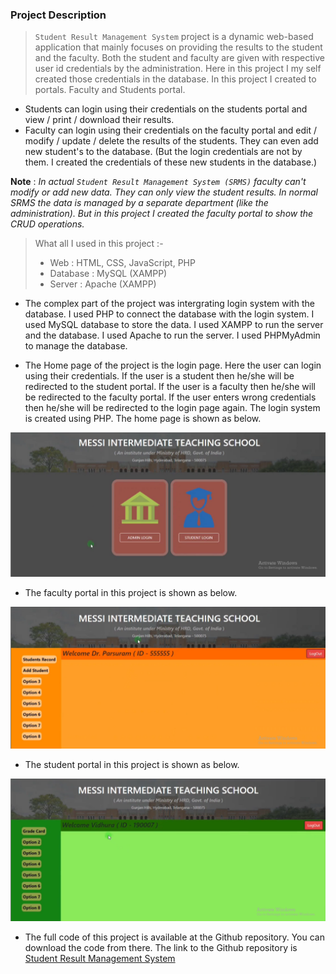 ### Project Description

> `Student Result Management System` project is a dynamic web-based application that mainly focuses on providing the results to the student and the faculty. Both the student and faculty are given with respective user id credentials by the administration. Here in this project I my self created those credentials in the database. In this project I created to portals. Faculty and Students portal.

+ Students can login using their credentials on the students portal and view / print / download their results.
+ Faculty can login using their credentials on the faculty portal and edit / modify / update / delete the results of the students. They can even add new student's to the database. (But the login credentials are not by them. I created the credentials of these new students in the database.)

**Note** : *In actual `Student Result Management System (SRMS)` faculty can't modify or add new data. They can only view the student results. In normal SRMS the data is managed by a separate department (like the administration). But in this project I created the faculty portal to show the CRUD operations.*

> What all I used in this project :-
> + Web : HTML, CSS, JavaScript, PHP
> + Database : MySQL (XAMPP)
> + Server : Apache (XAMPP)

- The complex part of the project was intergrating login system with the database. I used PHP to connect the database with the login system. I used MySQL database to store the data. I used XAMPP to run the server and the database. I used Apache to run the server. I used PHPMyAdmin to manage the database.

- The Home page of the project is the login page. Here the user can login using their credentials. If the user is a student then he/she will be redirected to the student portal. If the user is a faculty then he/she will be redirected to the faculty portal. If the user enters wrong credentials then he/she will be redirected to the login page again. The login system is created using PHP. The home page is shown as below.

![Home Page](https://github.com/mnk17arts/Student-Result-Management-System/blob/main/bits/img/ss0.png?raw=true)

- The faculty portal in this project is shown as below.

![Faculty Portal](https://github.com/mnk17arts/Student-Result-Management-System/blob/main/bits/img/ss2.png?raw=true)

- The student portal in this project is shown as below.

![Student Portal](https://github.com/mnk17arts/Student-Result-Management-System/blob/main/bits/img/ss1.png?raw=true)


- The full code of this project is available at the Github repository. You can download the code from there. The link to the Github repository is [Student Result Management System](https://github.com/mnk17arts/Student-Result-Management-System)